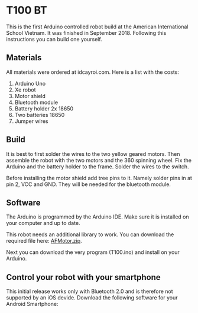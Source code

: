 # T100 BT

This is the first Arduino controlled robot build at the American International School Vietnam. It was finished in September 2018. Following this instructions you can build one yourself.

## Materials

All materials were ordered at idcayroi.com. Here is a list with the costs:

1. Arduino Uno
2. Xe robot
3. Motor shield
4. Bluetooth module
5. Battery holder 2x 18650
6. Two batteries 18650
7. Jumper wires

## Build

It is best to first solder the wires to the two yellow geared motors. Then assemble the robot with the two motors and the 360 spinning wheel. Fix the Arduino and the battery holder to the frame. Solder the wires to the switch.

Before installing the motor shield add tree pins to it. Namely solder pins in at pin 2, VCC and GND. They will be needed for the bluetooth module.

## Software

The Arduino is programmed by the Arduino IDE. Make sure it is installed on your computer and up to date.

This robot needs an additional library to work. You can download the required file here: [AFMotor.zip](AFMotor.zip).

Next you can download the very program (T100.ino) and install on your Arduino.

## Control your robot with your smartphone

This initial release works only with Bluetooth 2.0 and is therefore not supported by an iOS devide. Download the following software for your Android Smartphone:

